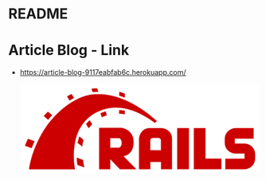 # README

# Article Blog - Link
* https://article-blog-9117eabfab6c.herokuapp.com/


    ![Alt text](image-1.png)





